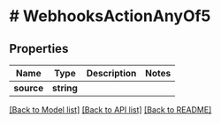 # # WebhooksActionAnyOf5

## Properties

Name | Type | Description | Notes
------------ | ------------- | ------------- | -------------
**source** | **string** |  |

[[Back to Model list]](../../README.md#models) [[Back to API list]](../../README.md#endpoints) [[Back to README]](../../README.md)
